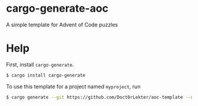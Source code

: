 # cargo-generate-aoc
A simple template for Advent of Code puzzles

# Help

First, install `cargo-generate`.
```bash
$ cargo install cargo-generate
```

To use this template for a project named `myproject`, run
```bash
$ cargo generate --git https://github.com/Doct0rLekter/aoc-template --name myproject
```
